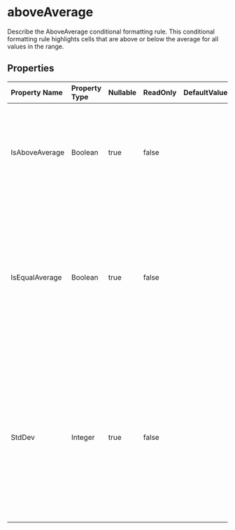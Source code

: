 # **aboveAverage**

Describe the AboveAverage conditional formatting rule. This conditional formatting    rule highlights cells that are above or below the average for all values    in the range. 

## **Properties**

| Property Name | Property Type | Nullable |  ReadOnly | DefaultValue | Description | 
| :- | :- | :- |:- |  :- | :- |
|IsAboveAverage|Boolean|true|false |  |Get or set the flag indicating whether the rule is an "above average" rule.             'true' indicates 'above average'.            Default value is true. |
|IsEqualAverage|Boolean|true|false |  |Get or set the flag indicating whether the 'aboveAverage' and 'belowAverage' criteria             is inclusive of the average itself, or exclusive of that value.             'true' indicates to include the average value in the criteria.            Default value is false. |
|StdDev|Integer|true|false |  |Get or set the number of standard deviations to include above or below the average in the            conditional formatting rule.             The input value must between 0 and 3 (include 0 and 3).             Setting this value to 0 means stdDev is not set.            The default value is 0. |

